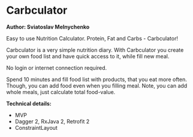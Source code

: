 Carbculator
=========================

__Author: Sviatoslav Melnychenko__

Easy to use Nutrition Calculator. Protein, Fat and Carbs - Carbculator!

Carbculator is a very simple nutrition diary. With Carbculator you create your own food list and have quick access to it, while fill new meal.

No login or internet connection required.

Spend 10 minutes and fill food list with products, that you eat more often. Though, you can add food even when you filling meal. Note, you can add whole meals, just calculate total food-value.

**Technical details:** 
* MVP
* Dagger 2, RxJava 2, Retrofit 2
* ConstraintLayout